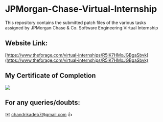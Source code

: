 # JPMorgan-Chase-Virtual-Internship

This repository contains the submitted patch files of the various tasks assigned by JPMorgan Chase &amp; Co. Software Engineering Virtual Internship

## Website Link:

[https://www.theforage.com/virtual-internships/R5iK7HMxJGBgaSbvk](https://www.theforage.com/virtual-internships/R5iK7HMxJGBgaSbvk)

## My Certificate of Completion 

![](https://github.com/ShadaabA17/JPMorgan-Chase-Co.-virtual-internship/blob/main/certificate.png)

## For any queries/doubts:

:envelope: chandrikadeb7@gmail.com :thumbsup:
